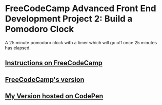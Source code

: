 # FreeCodeCamp Advanced Front End Development Project 2: Build a Pomodoro Clock

A 25 minute pomodoro clock with a timer which will go off once 25 minutes has elapsed.


## [Instructions on FreeCodeCamp](https://www.freecodecamp.org/challenges/show-the-local-weather)

## [FreeCodeCamp's version](https://codepen.io/FreeCodeCamp/full/aNyxXR/)

## [My Version hosted on CodePen](https://codepen.io/leonard92/full/EgVpAy/)
